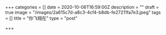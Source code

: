 +++
categories = []
date = 2020-10-06T16:59:00Z
description = ""
draft = true
image = "/images/2a615c7d-a8c3-4cf4-b8db-fe27211fa7e3.jpeg"
tags = []
title = "你飞翔在"
type = "post"

+++
